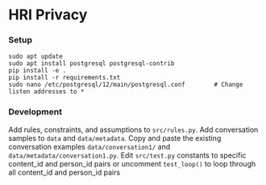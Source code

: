 # HRI Privacy

### Setup
```
sudo apt update
sudo apt install postgresql postgresql-contrib
pip install -e .
pip install -r requirements.txt
sudo nano /etc/postgresql/12/main/postgresql.conf        # Change listen addresses to *
```

### Development
Add rules, constraints, and assumptions to `src/rules.py`.
Add conversation samples to `data` and `data/metadata`. Copy and paste the existing conversation examples `data/conversation1/` and `data/metadata/conversation1.py`.
Edit `src/test.py` constants to specific content_id and person_id pairs or uncomment `test_loop()` to loop through all content_id and person_id pairs